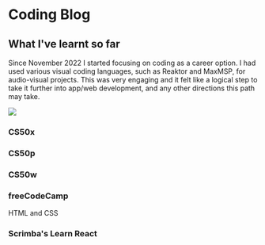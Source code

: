 # Coding Blog

## What I've learnt so far

Since November 2022 I started focusing on coding as a career option. I had used various visual coding languages, such as Reaktor and MaxMSP, for audio-visual projects. This was very engaging and it felt like a logical step to take it further into app/web development, and any other directions this path may take.

<img src="./images/Max_(software).html"/>

### CS50x

### CS50p

### CS50w

### freeCodeCamp

HTML and CSS

### Scrimba's Learn React


